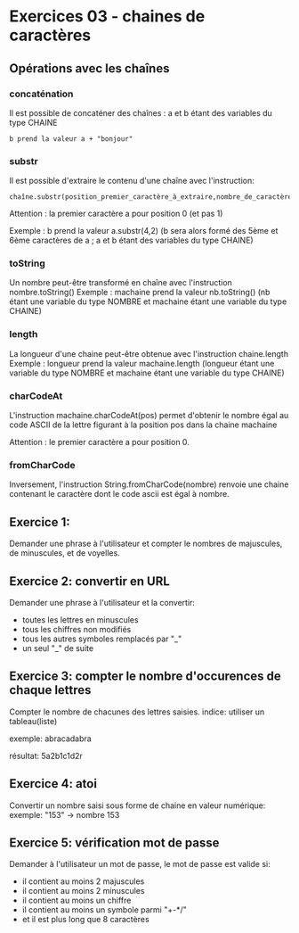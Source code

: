 # Exercices 03 - chaines de caractères

## Opérations avec les chaînes

### concaténation

Il est possible de concaténer des chaînes : a et b étant des variables du type CHAINE

```
b prend la valeur a + "bonjour" 
```

### substr

Il est possible d'extraire le contenu d'une chaîne avec l'instruction:

```
chaîne.substr(position_premier_caractère_à_extraire,nombre_de_caractères_à_extraire).
```

Attention : la premier caractère a pour position 0 (et pas 1)

Exemple : b prend la valeur a.substr(4,2) (b sera alors formé des 5ème et 6ème caractères de a ; a et b étant des variables du type CHAINE)

### toString

Un nombre peut-être transformé en chaîne avec l'instruction nombre.toString()
Exemple : machaine prend la valeur nb.toString() (nb étant une variable du type NOMBRE et machaine étant une variable du type CHAINE)

### length

La longueur d'une chaine peut-être obtenue avec l'instruction chaine.length
Exemple : longueur prend la valeur machaine.length (longueur étant une variable du type NOMBRE et machaine étant une variable du type CHAINE)

### charCodeAt

L'instruction machaine.charCodeAt(pos) permet d'obtenir le nombre égal au code ASCII de la lettre figurant à la position pos dans la chaine machaine 

Attention : le premier caractère a pour position 0.

### fromCharCode

Inversement, l'instruction String.fromCharCode(nombre) renvoie une chaine contenant le caractère dont le code ascii est égal à nombre.


## Exercice 1:

Demander une phrase à l'utilisateur et compter le nombres de majuscules, de minuscules, et de voyelles.

## Exercice 2: convertir en URL

Demander une phrase à l'utilisateur et la convertir:
- toutes les lettres en minuscules
- tous les chiffres non modifiés
- tous les autres symboles remplacés par "_"
- un seul "_" de suite
  
## Exercice 3: compter le nombre d'occurences de chaque lettres
Compter le nombre de chacunes des lettres saisies. indice: utiliser un tableau(liste)

exemple: abracadabra

résultat: 5a2b1c1d2r

## Exercice 4: atoi

Convertir un nombre saisi sous forme de chaine en valeur numérique:
exemple: "153" -> nombre 153

## Exercice 5: vérification mot de passe

Demander à l'utilisateur un mot de passe, le mot de passe est valide si:

- il contient au moins 2 majuscules
- il contient au moins 2 minuscules
- il contient au moins un chiffre
- il contient au moins un symbole parmi "+-*/"
- et il est plus long que 8 caractères
